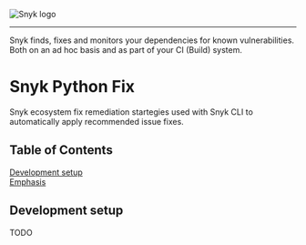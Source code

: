 ![Snyk logo](https://snyk.io/style/asset/logo/snyk-print.svg)

***
Snyk finds, fixes and monitors your dependencies for known vulnerabilities. Both on an ad hoc basis and as part of your CI (Build) system.

# Snyk Python Fix
Snyk ecosystem fix remediation startegies used with Snyk CLI to automatically apply recommended issue fixes.

## Table of Contents  
[Development setup](#development-setup)  
[Emphasis](#emphasis) 

## Development setup
TODO

